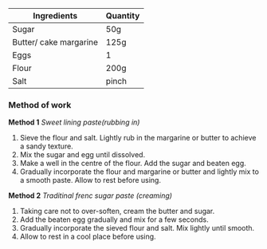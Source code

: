 |Ingredients|Quantity|
|-----------|--------|
|Sugar|50g|
|Butter/ cake margarine|125g
|Eggs|1|
|Flour|200g|
|Salt|pinch|


### **Method of work**
**Method 1** *Sweet lining paste(rubbing in)*
1. Sieve the flour and salt. Lightly rub in the margarine or butter to achieve a sandy texture.
2. Mix the sugar and egg until dissolved.
3. Make a well in the centre of the flour. Add the sugar and beaten egg.
4. Gradually incorporate the flour and margarine or butter and lightly mix to a smooth paste. Allow to rest before using.
   
**Method 2** *Traditinal frenc sugar paste (creaming)*
1. Taking care not to over-soften, cream the butter and sugar.
2. Add the beaten egg gradually and mix for a few seconds.
3. Gradually incorporate the sieved flour and salt. Mix lightly until smooth.
4. Allow to rest in a cool place before using.
